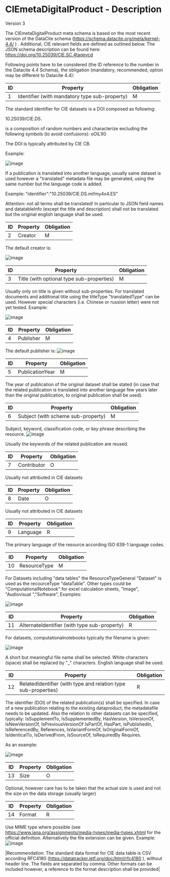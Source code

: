 # CIEmetaDigitalProduct - Description

Version 3

The CIEmetaDigitalProduct meta schema is based on the most recent version of the DataCite schema (https://schema.datacite.org/meta/kernel-4.4/ ) . Additional, CIE relevant fields are defined as outlined below. The JSON schema description can be found here: https://doi.org/10.25039/CIE.SC.4taqevcd

Following points have to be considered (the ID reference to the number in the Datacite 4.4 Schema), the obligation (mandatory, recommended, option may be different to Datacite 4.4):

|ID|Property|Obligation|
|---|---|---|
|1|Identifier (with mandatory type sub-property)|M|

The standard identifier for CIE datasets is a DOI composed as following:

10.25039/CIE.DS.$$$$$$$$

$$$$$$$$ is a composition of random numbers and characterize excluding the following symbols (to avoid confusions): oOlL1I0

The DOI is typically attributed by CIE CB.

Example:

![image](https://user-images.githubusercontent.com/102721116/193686808-e8f242a4-23d2-410f-8562-faa7389b723f.png)

If a publication is translated into another language, usually same dataset is used however a "translated" metadata file may be generated, using the same number but the language code is added.


Example: "identifier":"10.25039/CIE.DS.mifmy4x4.ES"

Attention: not all terms shall be translated! In particular to JSON field names and datatableInfo (except the title and description) shall not be translated but the original english language shall be used.


|ID|Property|Obligation|
|---|---|---|
|2|Creator|M|

The default creator is:

![image](https://user-images.githubusercontent.com/102721116/193687301-2b21d670-b1a8-4790-bbe7-77956dc4b3d6.png)

|ID|Property|Obligation|
|---|---|---|
|3|Title (with optional type sub-properties)|M|

Usually only on title is given without sub-properties. For translated documents and additional title using the titleType "translatedType" can be used. However special characters (i.e. Chinese or russion letter) were not yet tested. 
Example:

![image](https://user-images.githubusercontent.com/102721116/193687526-5c909363-dcd2-4cef-a74c-93f994e6356c.png)


|ID|Property|Obligation|
|---|---|---|
|4|Publisher|M|

The default publisher is:
![image](https://user-images.githubusercontent.com/102721116/193687706-cc8ad87f-e665-45b9-8b2d-62b31546f827.png)

|ID|Property|Obligation|
|---|---|---|
|5|PublicationYear|M|

The year of publication of the original dataset shall be stated (in case that the related publication is translated into another language few years later than the original publication, to original publication shall be used).


|ID|Property|Obligation|
|---|---|---|
|6|Subject (with scheme sub-property)|M|

Subject, keyword, classification code, or key phrase describing the resource.
![image](https://user-images.githubusercontent.com/102721116/193688092-45a1b073-b485-4f4b-bcd2-ebfd333ce861.png)

Usually the keywords of the related publication are reused.

|ID|Property|Obligation|
|---|---|---|
|7|Contributor|O|

Usually not attributed in CIE datasets

|ID|Property|Obligation|
|---|---|---|
|8|Date|O|

Usually not attributed in CIE datasets

|ID|Property|Obligation|
|---|---|---|
|9|Language|R|

The primary language of the resource according ISO 639-1 language codes.

|ID|Property|Obligation|
|---|---|---|
|10|ResourceType|M|

For Datasets including "data tables" the ResourceTypeGeneral "Dataset" is used as the recourceType "dataTable". Other types could be "ComputationalNotebook" for excel calculation sheets, "Image", "Audiovisual ","Software",
Examples:

![image](https://user-images.githubusercontent.com/102721116/193689420-708d60e0-524b-4ed6-84f9-22d695adcf2d.png)

|ID|Property|Obligation|
|---|---|---|
|11|AlternateIdentifier (with type sub-property)|R|

For datasets, computationalnotebooks typically the filename is given:

![image](https://user-images.githubusercontent.com/102721116/193689645-cf125ac5-31b3-415b-bd4a-86b51fea98cc.png)


A short but meaningful file name shall be selected. White characters (space) shall be replaced by "_" characters. English language shall be used.

|ID|Property|Obligation|
|---|---|---|
|12|RelatedIdentifier (with type and relation type sub-properties)|R|

The identifier (DOI) of the related publication(s) shall be specified. In case of a new publication relating to the existing dataproduct, the metadatafile needs to be updated. Also the relation to other datasets can be specified, typically:
IsSupplementTo, IsSupplementedBy, HasVersion, IsVersionOf, IsNewVersionOf, IsPreviousVersionOf IsPartOf, HasPart, IsPublishedIn, IsReferencedBy, References, IsVariantFormOf, IsOriginalFormOf, IsIdenticalTo, IsDerivedFrom, IsSourceOf, IsRequiredBy Requires. 

As an example:

![image](https://user-images.githubusercontent.com/102721116/193689919-be22874b-c6c8-4a14-9275-71ec2fa6252b.png)

|ID|Property|Obligation|
|---|---|---|
|13|Size|O|

Optional, however care has to be taken that the actual size is used and not the size on the data storage (usually larger)


|ID|Property|Obligation|
|---|---|---|
|14|Format|R|

Use MIME type where possible (see https://www.iana.org/assignments/media-types/media-types.xhtml for the official definition. Alternatively the file extension can be given.
Example:
![image](https://user-images.githubusercontent.com/102721116/193690308-590e5880-9dba-4625-a18f-71b67288b070.png)

|Recommendation: The standard data format for CIE data table is CSV according RFC4180 (https://datatracker.ietf.org/doc/html/rfc4180 ), without header line. The fields are separated by comma. Other formats can be included however, a reference to the format description shall be provided|




